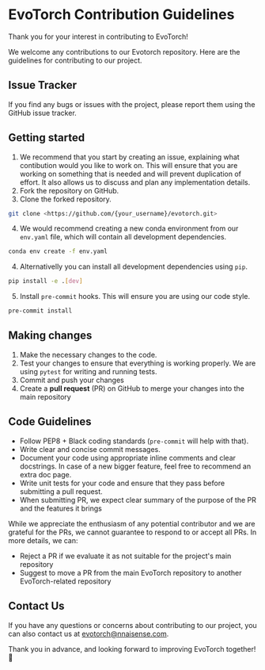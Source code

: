 # EvoTorch Contribution Guidelines

Thank you for your interest in contributing to EvoTorch!

We welcome any contributions to our Evotorch repository. Here are the guidelines for contributing to our project.

## Issue Tracker

If you find any bugs or issues with the project, please report them using the GitHub issue tracker.

## Getting started

1. We recommend that you start by creating an issue, explaining what contibution would you like to work on. This will ensure that you are working on something that is needed and will prevent duplication of effort. It also allows us to discuss and plan any implementation details.
2. Fork the repository on GitHub.
3. Clone the forked repository.
```bash
git clone <https://github.com/{your_username}/evotorch.git>
```
4. We would recommend creating a new conda environment from our `env.yaml` file, which will contain all development dependencies.
```bash
conda env create -f env.yaml
```
4. Alternativelly you can install all development dependencies using `pip`.
```bash
pip install -e .[dev]
```
5. Install `pre-commit` hooks. This will ensure you are using our code style.
```bash
pre-commit install
```

## Making changes

1. Make the necessary changes to the code.
2. Test your changes to ensure that everything is working properly. We are using `pytest` for writing and running tests.
3. Commit and push your changes
4. Create a **pull request** (PR) on GitHub to merge your changes into the main repository

## Code Guidelines

- Follow PEP8 + Black coding standards (`pre-commit` will help with that).
- Write clear and concise commit messages.
- Document your code using appropriate inline comments and clear docstrings. In case of a new bigger feature, feel free to recommend an extra doc page.
- Write unit tests for your code and ensure that they pass before submitting a pull request.
- When submitting PR, we expect clear summary of the purpose of the PR and the features it brings

While we appreciate the enthusiasm of any potential contributor and we are grateful for the PRs, we cannot guarantee to respond to or accept all PRs. In more details, we can:
- Reject a PR if we evaluate it as not suitable for the project's main repository
- Suggest to move a PR from the main EvoTorch repository to another EvoTorch-related repository

## Contact Us

If you have any questions or concerns about contributing to our project, you can also contact us at [evotorch@nnaisense.com](mailto:evotorch@nnaisense.com).

Thank you in advance, and looking forward to improving EvoTorch together! 🙌
